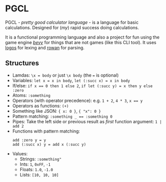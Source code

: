 # PGCL

PGCL - *pretty good calculator language* - is a language for basic calculations.
Designed for (*my*) rapid success doing calculations.

It is a functional programming language and also a project for fun using the
game engine [*bevy*](https://bevyengine.org) for things that are not games
(like this CLI tool). It uses [logos](https://github.com/maciejhirsz/logos) for
lexing and [rowan](https://github.com/rust-analyzer/rowan) for parsing.

## Structures

- Lamdas: `\x = body` or just `\x body` (the `=` is optional)
- Variables: `let x = x in body`, `let (:succ x) = x in body`
- If/else: `if x == 0 then 1 else 2`, `if let (:succ y) = x then y else :zero`
- Atoms: `:something`
- Operators (with operator precedence): e.g. `1 + 2`, `4 * 3`, `x == y`
- Operators as functions: `(+)`
- Something like JSON: `{ x: 0 }`, `{ "x": 0 }`
- Pattern matching: `:something _ == :something 0`
- Pipes: Take the left side or previous result as *first* function argument: `1 | add 2`
- Functions with pattern matching:
  ```
  add :zero y = y
  add (:succ x) y = add x (:succ y)
  ```
- Values:
  - Strings: `:something"`
  - Ints: `1`, `0xFF`, `-1`
  - Floats: `1.0`, `-1.0`
  - Lists: `[10, 10, 10]`
